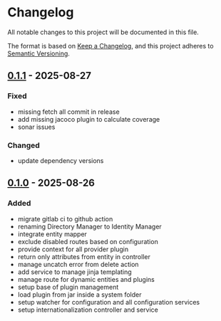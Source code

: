 # Changelog

All notable changes to this project will be documented in this file.

The format is based on [Keep a Changelog](https://keepachangelog.com/en/1.1.0/),
and this project adheres to [Semantic Versioning](https://semver.org/spec/v2.0.0.html).

## [0.1.1] - 2025-08-27

### Fixed

- missing fetch all commit in release
- add missing jacoco plugin to calculate coverage
- sonar issues

### Changed

- update dependency versions

## [0.1.0] - 2025-08-26

### Added

- migrate gitlab ci to github action
- renaming Directory Manager to Identity Manager
- integrate entity mapper
- exclude disabled routes based on configuration
- provide context for all provider plugin
- return only attributes from entity in controller
- manage uncatch error from delete action
- add service to manage jinja templating
- manage route for dynamic entities and plugins
- setup base of plugin management
- load plugin from jar inside a system folder
- setup watcher for configuration and all configuration services
- setup internationalization controller and service


[0.1.2]: https://github.com/linagora/linid-im-api/compare/v0.1.1...v0.1.2
[0.1.1]: https://github.com/linagora/linid-im-api/compare/v0.1.0...v0.1.1
[0.1.0]: https://github.com/linagora/linid-im-api/releases/tag/v0.1.0
